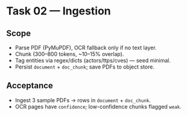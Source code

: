 # Task 02 — Ingestion

## Scope
- Parse PDF (PyMuPDF), OCR fallback only if no text layer.
- Chunk (300–800 tokens, ~10–15% overlap).
- Tag entities via regex/dicts (actors/ttps/cves) — seed minimal.
- Persist `document` + `doc_chunk`; save PDFs to object store.

## Acceptance
- Ingest 3 sample PDFs → rows in `document` + `doc_chunk`.
- OCR pages have `confidence`; low-confidence chunks flagged `weak`.
